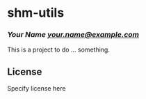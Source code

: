 # shm-utils
### _Your Name <your.name@example.com>_

This is a project to do ... something.

## License

Specify license here

